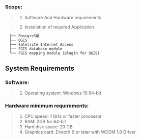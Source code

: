  ###  Scope:
  
  >1. Software And Hardware requirements
  
  >2. Installation of required Application
  ```
    ├── PostgreSQL
    ├── QGIS
    ├── Satellite Internet Access
    ├── FGIS database module
    └── FGIS mapping module (plugin for QGIS)     
   ```
  
 <h2>System Requirements</h2>
 

 ### Software:
  > 1. Operating system: Windows 10 64-bit
  
 ### Hardware minimum requirements:
   > 1. CPU speed: 1 GHz or faster processor
   > 2. RAM: 2GB for 64-bit
   > 3. Hard disk space: 20 GB
   > 4. Graphics card: DirectX 9 or later with WDDM 1.0 Driver
   
